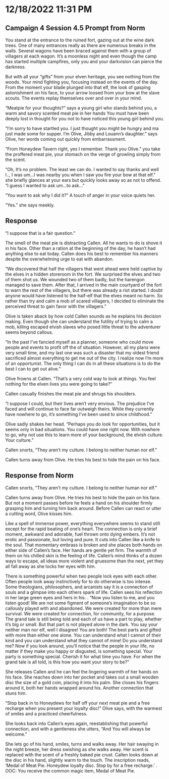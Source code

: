 # 12/18/2022 11:31 PM
## Campaign 4 Session 4.5 Prompt from Norm

You stand at the entrance to the ruined fort, gazing out at the wine dark trees.  One of many entrances really as there are numerous breaks in the walls.  Several wagons have been braced against them with a group of villagers at each wagon. It’s a moonless night and even though the camp has started multiple campfires, only you and your darkvision can pierce the darkness.

But with all your “gifts” from your elven heritage, you see nothing from the woods.  Your mind fighting you, focusing instead on the events of the day.  From the moment your blade plunged into that elf, the look of gasping astonishment on his face, to your arrow loosed from your bow at the slave scouts.  The events replay themselves over and over in your mind.

“Meatpie for your thoughts?” says a young girl who stands behind you, a warm and savory scented meat pie in her hands  You must have been deeply lost in thought for you not to have noticed this young girl behind you.

“I’m sorry to have startled you.  I just thought you might be hungry and ma just made some for supper.  I’m Olive, Jibby and Louann’s daughter.” says Olive, her words coming out quickly from embarrassment.

“From Honeydew Tavern right, yes I remember.  Thank you Olive.” you take the proffered meat pie, your stomach on the verge of growling simply from the scent.

“Oh, It’s no problem.  The least we can do.  I wanted to say thanks and well I.., I was um…I was nearby you when I saw you fire your bow at that elf.” she briefly glances at your ears but quickly looks away so as not to offend.  “I guess I wanted to ask um…to ask…”

“You want to ask why I did it?” A touch of anger in your voice quiets her.

“Yes.” she says meekly.

## Response
“I suppose that is a fair question.”

The smell of the meat pie is distracting Callen. All he wants to do is shove it in his face. Other than a ration at the beginning of the day, he hasn’t had anything else to eat today. Callen does his best to remember his manners despite the overwhelming urge to eat with abandon.

“We discovered that half the villagers that went ahead were held captive by the elves in a hidden storeroom in the fort. We surprised the elves and two of them shot us. We wounded two of them badly, but the harengon managed to save them. After that, I arrived in the main courtyard of the fort to warn the rest of the villagers, but there was already a riot started. I doubt anyone would have listened to the half-elf that the elves meant no harm. So rather than try and calm a mob of scared villagers, I decided to eliminate the perceived threat to gain favor with the villagers.”

Olive is taken aback by how cold Callen sounds as he explains his decision making. Even though she can understand the futility of trying to calm a mob, killing escaped elvish slaves who posed little threat to the adventurer seems beyond callous. 

“In the past I’ve fancied myself as a planner, someone who could move people and events to profit off the of situation. However, all my plans were very small time, and my last one was such a disaster that my oldest friend sacrificed almost everything to get me out of the city. I realize now I’m more of an opportunist. The only thing I can do in all these situations is to do the best I can to get out alive.”

Olive frowns at Callen. “That’s a very cold way to look at things. You feel nothing for the elven lives you were going to take?”

Callen casually finishes the meat pie and shrugs his shoulders.

“I suppose I could, but their lives aren’t very envious. The prejudice I’ve faced and will continue to face far outweigh theirs. While they currently have nowhere to go, it’s something I’ve been used to since childhood.”

Olive sadly shakes her head. “Perhaps you do look for opportunities, but it seems only in bad situations. You could have one right now. With nowhere to go, why not use this to learn more of your background, the elvish culture. Your culture.”

Callen snorts, “They aren’t my culture. I belong to neither human nor elf.”

Callen turns away from Olive. He tries his best to hide the pain on his face. 

## Response from Norm
Callen snorts, “They aren’t my culture. I belong to neither human nor elf.”

Callen turns away from Olive. He tries his best to hide the pain on his face.  But not a moment passes before he feels a hand on his shoulder firmly grasping him and turning him back around.  Before Callen can react or utter a cutting word, Olive kisses him.

Like a spell of immense power, everything everywhere seems to stand still except for the rapid beating of one’s heart.  The connection is only a brief moment, awkward and adorable, fuel thrown onto dying embers.  It’s not erotic and passionate, but loving and pure. It cuts into Callen like a knife to the soul.  That momentary embrass is broken and she places both hands on either side of Callen’s face.  Her hands are gentle yet firm.  The warmth of them on his chilled skin is the feeling of life.  Callen’s mind thinks of a dozen ways to escape, all ideas more violent and gruesome than the next, yet they all fall away as she locks her eyes with him.

There is something powerful when two people lock eyes with each other.  Often people look away instinctively for to do otherwise is too intense.  Some theologians, philosophers, and arcanists say it is a connection of souls and a glimpse into each others spark of life.  Callen sees his reflection in her large green eyes and hers in his.
.
“Now you listen to me, and you listen good!  We are not some figment of someone’s imagination to be so callously played with and abandoned.  We were created for more than mere survival.  We were created for connection, for community, for a purpose.  The grand tale is still being told and each of us have a part to play, whether it’s big or small.  But that part is not played alone in the dark.  You say your neither man nor elf, well I disagree!  You are both! The best parts and gifted with more than either one alone.  You can understand what I cannot of their kind and you can understand what they cannot of mine!  Do you understand me?  Now if you look around, you’ll notice that the people in your life, no matter if they make you happy or disgusted, is something special.  Your party is something special.  Cherish it for what time you have.  For when the grand tale is all told, is this how you want your story to be?”

She releases Callen and he can feel the lingering warmth of her hands on his face.  She reaches down into her pocket and takes out a small wooden disc the size of a gold coin, placing it into his palm.  She closes his fingers around it, both her hands wrapped around his.  Another connection that stuns him.

“Stop back in to Honeydews for half off your next meat pie and a free recharge when you present your loyalty disc!” Olive says, with the warmest of smiles and a practiced cheerfulness.

She looks back into Callen’s eyes again, reestablishing that powerful connection, and with a gentleness she utters, “And You will always be welcome.”

She lets go of his hand, smiles, turns and walks away.  Her hair swaying in the night breeze, her dress swishing as she walks away.  Her scent is replaced with the scent of a freshly baked pie crust.  Callen looks down at the disc in his hand, slightly warm to the touch.  The inscription reads, ‘Medal of Meat Pie.  Honeydew loyalty disc.  Stop by for a free recharge.’
.
OOC: You receive the common magic item, Medal of Meat Pie.